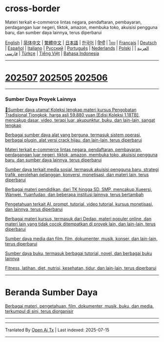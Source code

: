 # cross-border
Materi terkait e-commerce lintas negara, pendaftaran, pembayaran, perdagangan luar negeri, tiktok, amazon, membuka toko, akuisisi pengguna baru, dan sumber daya lainnya, terus diperbarui

[English](https://openaitx.github.io/view.html?user=mswnlz&project=cross-border&lang=en) | [简体中文](https://openaitx.github.io/view.html?user=mswnlz&project=cross-border&lang=zh-CN) | [繁體中文](https://openaitx.github.io/view.html?user=mswnlz&project=cross-border&lang=zh-TW) | [日本語](https://openaitx.github.io/view.html?user=mswnlz&project=cross-border&lang=ja) | [한국어](https://openaitx.github.io/view.html?user=mswnlz&project=cross-border&lang=ko) | [हिन्दी](https://openaitx.github.io/view.html?user=mswnlz&project=cross-border&lang=hi) | [ไทย](https://openaitx.github.io/view.html?user=mswnlz&project=cross-border&lang=th) | [Français](https://openaitx.github.io/view.html?user=mswnlz&project=cross-border&lang=fr) | [Deutsch](https://openaitx.github.io/view.html?user=mswnlz&project=cross-border&lang=de) | [Español](https://openaitx.github.io/view.html?user=mswnlz&project=cross-border&lang=es) | [Italiano](https://openaitx.github.io/view.html?user=mswnlz&project=cross-border&lang=it) | [Русский](https://openaitx.github.io/view.html?user=mswnlz&project=cross-border&lang=ru) | [Português](https://openaitx.github.io/view.html?user=mswnlz&project=cross-border&lang=pt) | [Nederlands](https://openaitx.github.io/view.html?user=mswnlz&project=cross-border&lang=nl) | [Polski](https://openaitx.github.io/view.html?user=mswnlz&project=cross-border&lang=pl) | [العربية](https://openaitx.github.io/view.html?user=mswnlz&project=cross-border&lang=ar) | [فارسی](https://openaitx.github.io/view.html?user=mswnlz&project=cross-border&lang=fa) | [Türkçe](https://openaitx.github.io/view.html?user=mswnlz&project=cross-border&lang=tr) | [Tiếng Việt](https://openaitx.github.io/view.html?user=mswnlz&project=cross-border&lang=vi) | [Bahasa Indonesia](https://openaitx.github.io/view.html?user=mswnlz&project=cross-border&lang=id)

------------
# [202507](https://raw.githubusercontent.com/mswnlz/cross-border/main/202507.md) [202505](https://raw.githubusercontent.com/mswnlz/cross-border/main/202505.md) [202506](https://raw.githubusercontent.com/mswnlz/cross-border/main/202506.md)



---------------
### Sumber Daya Proyek Lainnya

[🎁Sumber daya utama! Koleksi lengkap materi kursus Pengobatan Tradisional Tiongkok, harga asli 59.880 yuan [Edisi Koleksi 1.18TB], mencakup dasar, video, terapi luar, akupunktur, buku, dan lain-lain, sangat lengkap](https://github.com/mswnlz/chinese-traditional)

[Berbagai sumber daya alat yang berguna, termasuk sistem operasi, berbagai plugin, alat versi crack hijau, dan lain-lain, terus diperbarui](https://github.com/mswnlz/tools)


[Materi terkait e-commerce lintas negara, pendaftaran, pembayaran, perdagangan luar negeri, tiktok, amazon, membuka toko, akuisisi pengguna baru, dan sumber daya lainnya, terus diperbarui](https://github.com/mswnlz/cross-border)

[Sumber daya terkait media sosial, termasuk akuisisi pengguna baru, strategi trafik, perolehan pelanggan, konversi, monetisasi, dan materi lain, terus diperbarui](https://github.com/mswnlz/self-media)

[ Berbagai materi pendidikan, dari TK hingga SD, SMP, mencakup Xueersi, Wanwei, Yuanfudao, dan beberapa institusi lainnya, terus bertambah](https://github.com/mswnlz/edu-knowlege)

[Pengetahuan terkait AI, prompt, tutorial, video tutorial, kursus monetisasi, dan lainnya, terus diperbarui](https://github.com/mswnlz/AIknowledge)

[Berbagai materi kursus, termasuk dari Dedao, materi populer online, dan materi lain yang tidak cocok ditempatkan di proyek lain, dan lain-lain, terus diperbarui](https://github.com/mswnlz/curriculum)

[Sumber daya media dan film, film, dokumenter, musik, konser, dan lain-lain, terus diperbarui](https://github.com/mswnlz/movies)

[Sumber daya buku, termasuk berbagai tutorial, novel, dan berbagai buku lainnya](https://github.com/mswnlz/book)

[Fitness, latihan, diet, nutrisi, kesehatan, tidur, dan lain-lain, terus diperbarui](https://github.com/mswnlz/healthy)



---------------

# Beranda Sumber Daya
[Berbagai materi, pengetahuan, film, dokumenter, musik, buku, dan media, terkumpul di sini, terus diorganisir](https://github.com/mswnlz)

---------------


---

Tranlated By [Open Ai Tx](https://github.com/OpenAiTx/OpenAiTx) | Last indexed: 2025-07-15

---